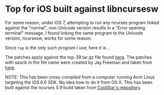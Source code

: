 Top for iOS built against libncursesw
===========================================================================

For some reason, under iOS 7, attempting to run any ncurses program linked against the "normal", non-Unicode version results in a "Error opening terminal" message. I found linking the same program to the Unicode version, ncursesw, works for some reason.

Since `top` is the only such program I use, here it is...

The patches apply against the top-39.tar.gz file found [here](http://www.opensource.apple.com/tarballs/top/). The patches with saurik in the file name were created by Jay Freeman and taken from [here](http://svn.saurik.com/repos/telesphoreo/trunk/data/top/).

NOTE: This has been cross-compiled from a computer running Arch Linux targeting the iOS 6.0 SDK. No idea how to do it from OS X. This has been built against the ncurses 5.9 build taken from [CoolStar's repository](http://repo.coolstar.org/).
